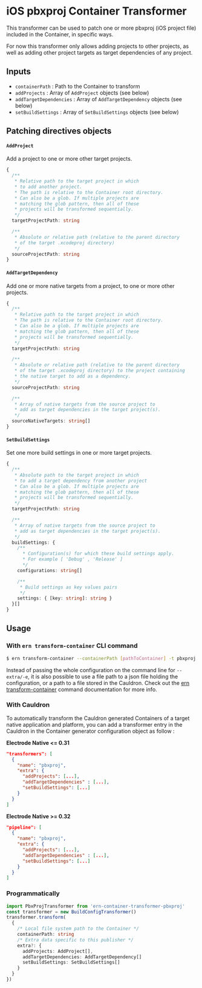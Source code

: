 # iOS pbxproj Container Transformer

This transformer can be used to patch one or more pbxproj (iOS project file) included in the Container, in specific ways.

For now this transformer only allows adding projects to other projects, as well as adding other project targets as target dependencies of any project.

## Inputs

- `containerPath` : Path to the Container to transform
- `addProjects` : Array of `AddProject` objects (see below)
- `addTargetDependencies` : Array of `AddTargetDependency` objects (see below)
- `setBuildSettings` : Array of `SetBuildSettings` objects (see below)

## Patching directives objects

#### `AddProject`

Add a project to one or more other target projects.

```typescript
{
  /**
   * Relative path to the target project in which
   * to add another project.
   * The path is relative to the Container root directory.
   * Can also be a glob. If multiple projects are
   * matching the glob pattern, then all of these
   * projects will be transformed sequentially.
   */
  targetProjectPath: string

  /**
   * Absolute or relative path (relative to the parent directory
   * of the target .xcodeproj directory)
   */
  sourceProjectPath: string
}
```

#### `AddTargetDependency`

Add one or more native targets from a project, to one or more other projects.

```typescript
{
  /**
   * Relative path to the target project in which
   * The path is relative to the Container root directory.
   * Can also be a glob. If multiple projects are
   * matching the glob pattern, then all of these
   * projects will be transformed sequentially.
   */
  targetProjectPath: string

  /**
   * Absolute or relative path (relative to the parent directory
   * of the target .xcodeproj directory) to the project containing
   * the native target to add as a dependency.
   */
  sourceProjectPath: string

  /**
   * Array of native targets from the source project to
   * add as target dependencies in the target project(s).
   */
  sourceNativeTargets: string[]
}
```

#### `SetBuildSettings`

Set one more build settings in one or more target projects.

```typescript
{
  /**
   * Absolute path to the target project in which
   * to add a target dependency from another project
   * Can also be a glob. If multiple projects are
   * matching the glob pattern, then all of these
   * projects will be transformed sequentially.
   */
  targetProjectPath: string

  /**
   * Array of native targets from the source project to
   * add as target dependencies in the target project(s).
   */
  buildSettings: {
    /**
      * Configuration(s) for which these build settings apply.
      * For example [ 'Debug' , 'Release' ]
      */
    configurations: string[]

    /**
     * Build settings as key values pairs
     */
    settings: { [key: string]: string }
  }[]
}
```

## Usage

### With `ern transform-container` CLI command

```bash
$ ern transform-container --containerPath [pathToContainer] -t pbxproj -e '{"addProjects":[...], "addTargetDependencies":[...]}, "setBuildSettings":[...]'
```

Instead of passing the whole configuration on the command line for `--extra/-e`, it is also possible to use a file path to a json file holding the configuration, or a path to a file stored in the Cauldron. Check out the [ern transform-container](https://native.electrode.io/cli-commands/transform-container) command documentation for more info.

### With Cauldron

To automatically transform the Cauldron generated Containers of a target native application and platform, you can add a transformer entry in the Cauldron in the Container generator configuration object as follow :

**Electrode Native <= 0.31**

```json
"transformers": [
  {
    "name": "pbxproj",
    "extra": {
      "addProjects": [...],
      "addTargetDependencies" : [...],
      "setBuildSettings": [...]
    }
  }
]
```
**Electrode Native >= 0.32**

```json
"pipeline": [
  {
    "name": "pbxproj",
    "extra": {
      "addProjects": [...],
      "addTargetDependencies" : [...],
      "setBuildSettings": [...]
    }
  }
]
```

### Programmatically

```typescript
import PbxProjTransformer from 'ern-container-transformer-pbxproj'
const transformer = new BuildConfigTransformer()
transformer.transform(
  {
    /* Local file system path to the Container */
    containerPath: string
    /* Extra data specific to this publisher */
    extra?: {
      addProjects: AddProject[],
      addTargetDependencies: AddTargetDependency[]
      setBuildSettings: SetBuildSettings[]
    }
  }
})
```
